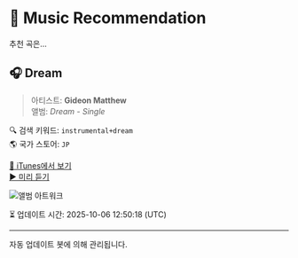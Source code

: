 
# 🎵 Music Recommendation

추천 곡은...

## 🎧 Dream  
> 아티스트: **Gideon Matthew**  
> 앨범: _Dream - Single_  

🔍 검색 키워드: `instrumental+dream`  
🌎 국가 스토어: `JP`

[🔗 iTunes에서 보기](https://music.apple.com/jp/album/dream/1538715443?i=1538715446&uo=4)  
[▶️ 미리 듣기](https://audio-ssl.itunes.apple.com/itunes-assets/AudioPreview115/v4/ef/df/34/efdf3421-4be4-020c-ed48-913b2842a17a/mzaf_17268567034410008349.plus.aac.p.m4a)

![앨범 아트워크](https://is1-ssl.mzstatic.com/image/thumb/Music114/v4/73/19/1c/73191ca1-a7ba-b11a-39f2-a2eb59e0062e/859743390301_cover.jpg/100x100bb.jpg)

⏳ 업데이트 시간: 2025-10-06 12:50:18 (UTC)

---
자동 업데이트 봇에 의해 관리됩니다.
